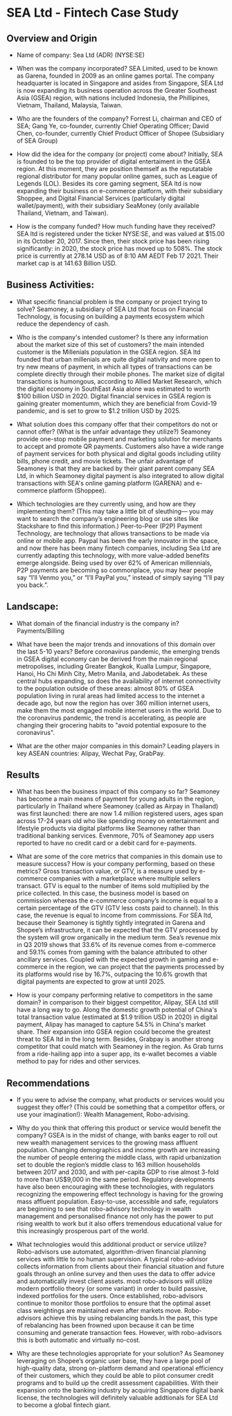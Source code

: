 # SEA Ltd - Fintech Case Study

## Overview and Origin

* Name of company: Sea Ltd (ADR) (NYSE:SE)

* When was the company incorporated? SEA Limited, used to be known as Garena, founded in 2009 as an online games portal. The company headquarter is located in Singapore and asides from Singapore, SEA Ltd is now expanding its business operation across the Greater Southeast Asia (GSEA) region, with nations included Indonesia, the Phillipines, Vietnam, Thailand, Malaysia, Taiwan.  

* Who are the founders of the company? Forrest Li, chairman and CEO of SEA; Gang Ye, co-founder, currently Chief Operating Officer; David Chen, co-founder, currently Chief Product Officer of Shopee (Subsidiary of SEA Group)

* How did the idea for the company (or project) come about? Initially, SEA is founded to be the top provider of digital entertaiment in the GSEA region. At this moment, they are position themself as the reputatable regional distributor for many popular online games, such as League of Legends (LOL). Besides its core gaming segment, SEA ltd is now expanding their business on e-commerce platform, with their subsidiary Shoppee, and Digital Financial Services (particularly digital wallet/payment), with their subsidiary SeaMoney (only available Thailand, Vietnam, and Taiwan).  

* How is the company funded? How much funding have they received? SEA ltd is registered under the ticker NYSE:SE, and was valued at $15.00 in its October 20, 2017. Since then, their stock price has been rising significantly: in 2020, the stock price has moved up to 508%. The stock price is currently at 278.14 USD as of 8:10 AM AEDT Feb 17 2021. Their market cap is at 141.63 Billion USD.   


## Business Activities:

* What specific financial problem is the company or project trying to solve? Seamoney, a subsidiary of SEA Ltd that focus on Financial Technology, is focusing on building a payments ecosystem which reduce the dependency of cash. 

* Who is the company's intended customer?  Is there any information about the market size of this set of customers? the main intended customer is the Millenials population in the GSEA region. SEA ltd founded that urban millenials are quite digital nativity and more open to try new means of payment, in which all types of transactions can be complete directly through their mobile phones. The market size of digital transactions is humongous, according to Allied Market Research, which the digital economy in SouthEast Asia alone was estimated to worth $100 billion USD in 2020. Digital financial services in GSEA region is gaining greater momentumm, which they are beneficial from Covid-19 pandemic, and is set to grow to $1.2 trillion USD by 2025. 

* What solution does this company offer that their competitors do not or cannot offer? (What is the unfair advantage they utilize?) Seamoney provide one-stop mobile payment and marketing solution for merchants to accept and promote QR payments. Customers also have a wide range of payment services for both physical and digital goods including utility bills, phone credit, and movie tickets. The unfair advantage of Seamoney is that they are backed by their giant parent company SEA Ltd, in which Seamoney digital payment is also integrated to allow digital transactions with SEA's online gaming platform (GARENA) and e-commerce platform (Shoppee).  

* Which technologies are they currently using, and how are they implementing them? (This may take a little bit of sleuthing–– you may want to search the company’s engineering blog or use sites like Stackshare to find this information.) Peer-to-Peer (P2P) Payment Technology, are technology that allows transactions to be made via online or mobile app. Paypal has been the early innovator in the space, and now there has been many fintech companies, including Sea Ltd are currently adapting this technology, with more value-added benefits emerge alongside. Being used by over 62% of American millennials, P2P payments are becoming so commonplace, you may hear people say “I’ll Venmo you,” or “I’ll PayPal you,” instead of simply saying “I’ll pay you back.”.  


## Landscape:

* What domain of the financial industry is the company in? Payments/Billing

* What have been the major trends and innovations of this domain over the last 5-10 years? 
Before coronavirus pandemic, the emerging trends in GSEA digital economy can be derived from the main regional metropolises, including Greater Bangkok, Kualla Lumpur, Singapore, Hanoi, Ho Chi Minh City, Metro Manila, and Jabodetabek. As these central hubs expanding, so does the availability of internet connectivity to the population outside of these areas: almost 80% of GSEA population living in rural areas had limited access to the internet a decade ago, but now the region has over 360 million internet users, make them the most engaged mobile internet users in the world. Due to the coronavirus pandemic, the trend is accelerating, as people are changing their grocering habits to "avoid potential exposure to the coronavirus". 

* What are the other major companies in this domain? Leading players in key ASEAN countries: Alipay, Wechat Pay, GrabPay.


## Results

* What has been the business impact of this company so far? Seamoney has become a main means of payment for young adults in the region, particularly in Thailand where Seamoney (called as Airpay in Thailand) was first launched: there are now 1.4 million registered users, ages span across 17-24 years old who like spending money on entertainment and lifestyle products via digital platforms like Seamoney rather than traditional banking services. Evenmore, 70% of Seamoney app users reported to have no credit card or a debit card for e-payments.  

* What are some of the core metrics that companies in this domain use to measure success? How is your company performing, based on these metrics?  Gross transaction value, or GTV, is a measure used by e-commerce companies with a marketplace where multiple sellers transact. GTV is equal to the number of items sold multiplied by the price collected. In this case, the business model is based on commission whereas the e-commerce company’s income is equal to a certain percentage of the GTV (GTV less costs paid to channel). In this case, the revenue is equal to income from commissions. For SEA ltd, because their Seamoney is tightly  tightly integrated in Garena and Shopee’s infrastructure, it can be expected that the GTV processed by the system will grow organically in the medium term. Sea’s revenue mix in Q3 2019 shows that 33.6% of its revenue comes from e-commerce and 59.1% comes from gaming with the balance
attributed to other ancillary services. Coupled with the expected growth in gaming and e-commerce in the region, we can project that the payments processed by its platforms would rise by 16.7%, outpacing the
10.6% growth that digital payments are expected to grow at until 2025.


* How is your company performing relative to competitors in the same domain? in comparison to their biggest competitor, Alipay, SEA Ltd still have a long way to go. Along the domestic growth potential of China's total transaction value (estimated at $1.9 trillion USD in 2020) in digital payment, Alipay has managed to capture 54.5% in China's market share. Their expansion into GSEA region could become the greatest threat to SEA ltd in the long term. Besides, Grabpay is another strong competitor that could match with Seamoney in the region. As Grab turns from a ride-hailing app into a super app, its e-wallet
becomes a viable method to pay for rides and other services. 

## Recommendations

* If you were to advise the company, what products or services would you suggest they offer? (This could be something that a competitor offers, or use your imagination!): Wealth Management, Robo-advising.

* Why do you think that offering this product or service would benefit the company? GSEA is in the midst of change, with banks eager to roll out new wealth management services to the growing mass affluent population. Changing demographics and income growth are increasing the number of people entering the middle class, with rapid urbanization set to double the region’s middle class to 163 million households between 2017 and 2030, and with per-capita GDP to rise almost 3-fold to more than US$9,000 in the same period. Regulatory developments have also been encouraging with these technologies, with regulators recognizing the empowering effect technology is having for the growing mass affluent population. Easy-to-use, accessible and safe, regulators are beginning to see that robo-advisory technology in wealth management and personalised finance not only has the power to put rising wealth to work but it also offers tremendous educational value for this increasingly prosperous part of the world.

* What technologies would this additional product or service utilize? Robo-advisors use automated, algorithm-driven financial planning services with little to no human supervision. A typical robo-advisor collects information from clients about their financial situation and future goals through an online survey and then uses the data to offer advice and automatically invest client assets. most robo-advisors will utilize modern portfolio theory (or some variant) in order to build passive, indexed portfolios for the users. Once established, robo-advisors continue to monitor those portfolios to ensure that the optimal asset class weightings are maintained even after markets move. Robo-advisors achieve this by using rebalancing bands.In the past, this type of rebalancing has been frowned upon because it can be time consuming and generate transaction fees. However, with robo-advisors this is both automatic and virtually no-cost.

* Why are these technologies appropriate for your solution? As Seamoney leveraging on Shopee’s organic user base, they have a large pool of high-quality data, strong on-platform demand and operational efficiency of their customers, which they could be able to pilot consumer credit programs and to build up the credit assessment capabilities. With their expansion onto the banking industry by acquiring Singapore digital bank license, the technologies will definitely valuable addtionals for SEA Ltd to become a global fintech giant.
